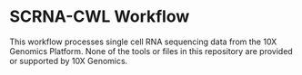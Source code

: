 # SCRNA-CWL Workflow
This workflow processes single cell RNA sequencing data from the 10X Genomics Platform.  None of the tools or files in this repository are provided or supported by 10X Genomics.  
